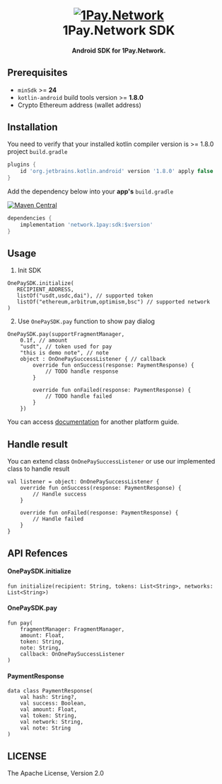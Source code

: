 
<h1 align="center">
  <br>
  <a href="https://1pay.network" alt="1Pay.Network" width="200"><img src="https://1pay.network/assets/dist/imgs/logo.png" alt="1Pay.Network"></a>
  <br>
  1Pay.Network SDK
  <br>
</h1>

<h4 align="center">Android SDK for 1Pay.Network.</h4>


## Prerequisites

* `minSdk` >= **24**
* `kotlin-android` build tools version >= **1.8.0**
* Crypto Ethereum address (wallet address)

## Installation

You need to verify that your installed kotlin compiler version is >= 1.8.0
project ```build.gradle```

```groovy
plugins {
    id 'org.jetbrains.kotlin.android' version '1.8.0' apply false
}
```
Add the dependency below into your **app's** `build.gradle`<br/>

[![Maven Central](https://img.shields.io/maven-metadata/v.svg?label=Maven%20Central&metadataUrl=https://s01.oss.sonatype.org/service/local/repo_groups/public/content/network/1pay/sdk/maven-metadata.xml)](https://central.sonatype.com/search?q=network.1pay) <br>

```groovy
dependencies {
    implementation 'network.1pay:sdk:$version'
}
```


## Usage
1. Init SDK
```
OnePaySDK.initialize(
   RECIPIENT_ADDRESS,
   listOf("usdt,usdc,dai"), // supported token
   listOf("ethereum,arbitrum,optimism,bsc") // supported network
)
```

2. Use `OnePaySDK.pay` function to show pay dialog
```
OnePaySDK.pay(supportFragmentManager,
    0.1f, // amount
    "usdt", // token used for pay
    "this is demo note", // note
    object : OnOnePaySuccessListener { // callback
        override fun onSuccess(response: PaymentResponse) {
            // TODO handle response
        }

        override fun onFailed(response: PaymentResponse) {
            // TODO handle failed
        }
    })
```

You can access [documentation](https://1pay.network/documents) for another platform guide.


## Handle result
You can extend class `OnOnePaySuccessListener` or use our implemented class to handle result
```
val listener = object: OnOnePaySuccessListener {
    override fun onSuccess(response: PaymentResponse) {
        // Handle success
    }

    override fun onFailed(response: PaymentResponse) {
        // Handle failed
    }
}
```

## API Refences

#### OnePaySDK.initialize
```
fun initialize(recipient: String, tokens: List<String>, networks: List<String>)
```

#### OnePaySDK.pay
```
fun pay(
    fragmentManager: FragmentManager,
    amount: Float,
    token: String,
    note: String,
    callback: OnOnePaySuccessListener
)
```

#### PaymentResponse
```
data class PaymentResponse(
    val hash: String?,
    val success: Boolean,
    val amount: Float,
    val token: String,
    val network: String,
    val note: String
)
```

## LICENSE
The Apache License, Version 2.0
